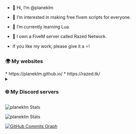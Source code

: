 - 👋 Hi, I’m @planeklm
- 👀 I’m interested in making free fivem scripts for everyone.
- 🌱 I’m currently learning Lua.
- 🎉 I own a FiveM server called Razed Network.

-  If you like my work, please give it a ⭐!

  <h3>🌍 My websites</h3>
  * https://planeklm.github.io/
  * https://razed.tk/

<details>
  <summary><h3>🌐 My Discord servers</h3></summary>
  * Razed Scripts - https://discord.gg/7ZSMaE3NDR fgfdggd\
  * Razed Network - https://discord.gg/VXFWjQghWU
  </details>
 



![planeklm Stats](https://github-readme-stats.vercel.app/api?username=planeklm&bg_color=25,F2709C,FF9472&text_color=ffffff&title_color=ffffff&hide_border=true)

![planeklm Stats](https://github-readme-stats.vercel.app/api/top-langs?username=planeklm&show_icons=true&locale=en&layout=compact&title_color=ffffff&bg_color=25,F2709C,FF9472&text_color=ffffff&hide_border=true)



<a href="http://www.github.com/planeklm"><img src="https://activity-graph.herokuapp.com/graph?username=planeklm&bg_color=0D1016&color=64748b&line=ff9472&point=64748b&area_color=1c1917&area=true&hide_border=true&custom_title=GitHub%20Commits%20Graph" alt="GitHub Commits Graph" /></a>

<!---
planeklm/planeklm is a ✨ special ✨ repository because its `README.md` (this file) appears on your GitHub profile.
You can click the Preview link to take a look at your changes.
--->
